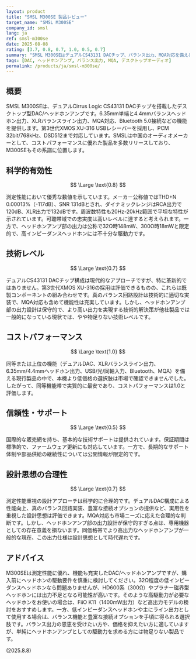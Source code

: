 ```yaml
---
layout: product
title: "SMSL M300SE 製品レビュー"
target_name: "SMSL M300SE"
company_id: smsl
lang: ja
ref: smsl-m300se
date: 2025-08-08
rating: [3.7, 0.8, 0.7, 1.0, 0.5, 0.7]
summary: "SMSL M300SEはデュアルCS43131 DACチップ、バランス出力、MQA対応を備えるデスクトップDAC/ヘッドホンアンプですが、ヘッドホンアンプ部の出力は限定的で高インピーダンス負荷には不十分です。"
tags: [DAC, ヘッドホンアンプ, バランス出力, MQA, デスクトップオーディオ]
permalink: /products/ja/smsl-m300se/
---
```


## 概要

 SMSL M300SEは、デュアルCirrus Logic CS43131 DACチップを搭載したデスクトップ型DAC/ヘッドホンアンプです。6.35mm単端と4.4mmバランスヘッドホン出力、XLRバランスライン出力、MQA対応、Bluetooth 5.0接続などの機能を提供します。第3世代XMOS XU-316 USBレシーバーを採用し、PCM 32bit/768kHz、DSD512まで対応しています。SMSLは中国のオーディオメーカーとして、コストパフォーマンスに優れた製品を多数リリースしており、M300SEもその系譜に位置します。

## 科学的有効性

$$ \Large \text{0.8} $$

 測定性能において優秀な数値を示しています。メーカー公称値ではTHD+N 0.00013%（-117dB）、SNR 131dBとされ、ダイナミックレンジはRCA出力で120dB、XLR出力で132dBです。周波数特性も20Hz-20kHz範囲で平坦な特性が示されています。可聴帯域での忠実度は高いレベルに達すると考えられます。一方で、ヘッドホンアンプ部の出力は公称で32Ω時148mW、300Ω時18mWと限定的で、高インピーダンスヘッドホンには不十分な駆動力です。

## 技術レベル

$$ \Large \text{0.7} $$

デュアルCS43131 DACチップ構成は現代的なアプローチですが、特に革新的ではありません。第3世代XMOS XU-316の採用は評価できるものの、これらは既製コンポーネントの組み合わせです。真のバランス回路設計は技術的に適切な実装で、MQA対応も含めて機能性は充実しています。しかし、ヘッドホンアンプ部の出力設計は保守的で、より高い出力を実現する技術的解決策が他社製品では一般的になっている現状では、やや物足りない技術レベルです。

## コストパフォーマンス

$$ \Large \text{1.0} $$

 同等または上位の機能（デュアルDAC、XLRバランスライン出力、6.35mm/4.4mmヘッドホン出力、USB/光/同軸入力、Bluetooth、MQA）を備える現行製品の中で、本機より低価格の選択肢は市場で確認できませんでした。したがって、同等機能帯で実質的に最安であり、コストパフォーマンスは1.0と評価します。

## 信頼性・サポート

 $$ \Large \text{0.5} $$

 国際的な販売網を持ち、基本的な技術サポートは提供されています。保証期間は標準的で、ファームウェア更新にも対応しています。一方で、長期的なサポート体制や部品供給の継続性については公開情報が限定的です。

## 設計思想の合理性

$$ \Large \text{0.7} $$

測定性能重視の設計アプローチは科学的に合理的です。デュアルDAC構成による性能向上、真のバランス回路実装、豊富な接続オプションの提供など、実用性を重視した設計思想は評価できます。MQA対応も市場ニーズに応えた合理的な判断です。しかし、ヘッドホンアンプ部の出力設計が保守的すぎる点は、専用機器としての存在意義を損ないます。同価格帯でより高出力なヘッドホンアンプが一般的な現在、この出力仕様は設計思想として時代遅れです。

## アドバイス

 M300SEは測定性能に優れ、機能も充実したDAC/ヘッドホンアンプですが、購入前にヘッドホンの駆動要件を慎重に検討してください。32Ω程度の低インピーダンスヘッドホンなら問題ありませんが、HD600系（300Ω）やプラナー磁界型ヘッドホンには出力不足となる可能性が高いです。そのような高駆動力が必要なヘッドホンをお使いの場合は、FiiO K11（1400mW出力）など高出力モデルの検討をおすすめします。一方、低インピーダンスヘッドホンや主にライン出力として使用する場合は、バランス機能と豊富な接続オプションを手頃に得られる選択肢です。バランス出力の恩恵を受けたい方や、価格を抑えたい方に適していますが、単純にヘッドホンアンプとしての駆動力を求める方には物足りない製品です。

(2025.8.8)
